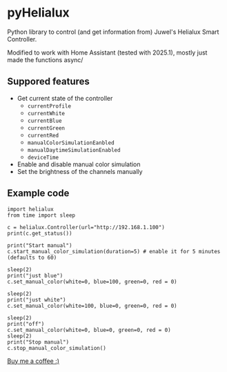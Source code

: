 # pyHelialux

Python library to control (and get information from) Juwel's Helialux Smart Controller.

Modified to work with Home Assistant (tested with 2025.1), mostly just made the functions async/

## Suppored features
* Get current state of the controller
  * `currentProfile`
  * `currentWhite`
  * `currentBlue`
  * `currentGreen`
  * `currentRed`
  * `manualColorSimulationEanbled`
  * `manualDaytimeSimulationEnabled`
  * `deviceTime`
* Enable and disable manual color simulation
* Set the brightness of the channels manually

## Example code
```
import helialux
from time import sleep

c = helialux.Controller(url="http://192.168.1.100")
print(c.get_status())

print("Start manual")
c.start_manual_color_simulation(duration=5) # enable it for 5 minutes (defaults to 60)

sleep(2)
print("just blue")
c.set_manual_color(white=0, blue=100, green=0, red = 0)

sleep(2)
print("just white")
c.set_manual_color(white=100, blue=0, green=0, red = 0)

sleep(2)
print("off")
c.set_manual_color(white=0, blue=0, green=0, red = 0)
sleep(2)
print("Stop manual")
c.stop_manual_color_simulation()
```


[Buy me a coffee :)](https://paypal.me/MaartenHoogendoorn)
